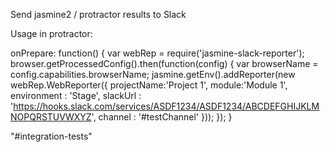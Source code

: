 Send jasmine2 / protractor results to Slack

Usage in protractor:

 onPrepare: function() {
    var webRep = require('jasmine-slack-reporter');   
    browser.getProcessedConfig().then(function(config) {
        var browserName = config.capabilities.browserName;
        jasmine.getEnv().addReporter(new webRep.WebReporter({
          projectName:'Project 1',
          module:'Module 1',          
          environment : 'Stage',
          slackUrl : 'https://hooks.slack.com/services/ASDF1234/ASDF1234/ABCDEFGHIJKLMNOPQRSTUVWXYZ',
          channel : '#testChannel'
        }));
    }); 
}


"#integration-tests"
